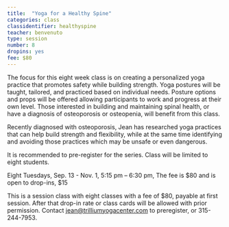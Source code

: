 ```yaml
---
title:  "Yoga for a Healthy Spine"
categories: class
classidentifier: healthyspine
teacher: benvenuto
type: session
number: 8
dropins: yes
fee: $80
---
```

The focus for this eight week class is on creating a personalized yoga practice
that promotes safety while building strength. Yoga postures will be taught, tailored,
and practiced based on individual needs. Posture options and props will be offered
allowing participants to work and progress at their own level. Those interested in
building and maintaining spinal health, or have a diagnosis of osteoporosis or
osteopenia, will benefit from this class.

Recently diagnosed with osteoporosis, Jean has researched yoga practices that can
help build strength and flexibility, while at the same time identifying and avoiding
those practices which may be unsafe or even dangerous.

It is recommended to pre-register for the series. Class will be limited to eight
students.  

Eight Tuesdays, Sep. 13 - Nov. 1, 5:15 pm – 6:30 pm, The fee is $80 and is open to drop-ins, $15

This is a session class with eight classes with a fee of $80, payable at first
session. After that drop-in rate or class cards will be allowed with prior permission.
Contact <a href="mailto:jean@trilliumyogacenter.com">jean@trilliumyogacenter.com</a>
to preregister, or 315-244-7953.
